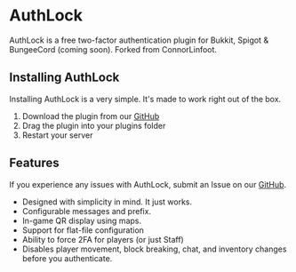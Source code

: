 # AuthLock

AuthLock is a free two-factor authentication plugin for Bukkit, Spigot & BungeeCord \(coming soon\). Forked from ConnorLinfoot.

## Installing AuthLock

Installing AuthLock is a very simple. It's made to work right out of the box.

1. Download the plugin from our [GitHub](https://github.com/RileyCalhounDEV/AuthLock)
2. Drag the plugin into your plugins folder
3. Restart your server

## Features

If you experience any issues with AuthLock, submit an Issue on our [GitHub](https://github.com/RileyCalhounDEV/AuthLock).

* Designed with simplicity in mind. It just works.
* Configurable messages and prefix.
* In-game QR display using maps.
* Support for flat-file configuration
* Ability to force 2FA for players \(or just Staff\)
* Disables player movement, block breaking, chat,  and inventory changes before you authenticate.

